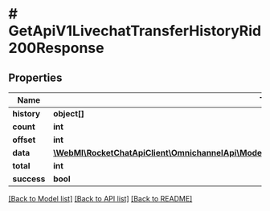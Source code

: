 # # GetApiV1LivechatTransferHistoryRid200Response

## Properties

Name | Type | Description | Notes
------------ | ------------- | ------------- | -------------
**history** | **object[]** |  | [optional]
**count** | **int** |  | [optional]
**offset** | **int** |  | [optional]
**data** | [**\WebMI\RocketChatApiClient\OmnichannelApi\Model\GetApiV1LivechatTransferHistoryRid200ResponseData**](GetApiV1LivechatTransferHistoryRid200ResponseData.md) |  | [optional]
**total** | **int** |  | [optional]
**success** | **bool** |  | [optional]

[[Back to Model list]](../../README.md#models) [[Back to API list]](../../README.md#endpoints) [[Back to README]](../../README.md)
